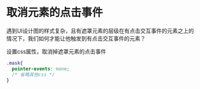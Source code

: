 # 取消元素的点击事件

遇到UI设计图的样式复杂，且有遮罩元素的层级在有点击交互事件的元素之上的情况下，我们如何才能让他触发到有点击交互事件的元素？

设置css属性，取消掉遮罩元素的点击事件

```css
.mask{
  pointer-events: none;
  /* 省略其他css */
}
```
